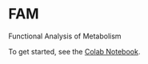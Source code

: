 # FAM
Functional Analysis of Metabolism

To get started, see the [Colab Notebook](https://github.com/ahoiching/FAM/blob/main/FAM_example.ipynb).
